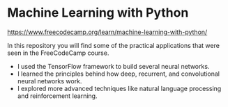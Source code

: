 # Machine Learning with Python

https://www.freecodecamp.org/learn/machine-learning-with-python/

In this repository you will find some of the practical applications that were seen in the FreeCodeCamp course.

- I used the TensorFlow framework to build several neural networks.
- I learned the principles behind how deep, recurrent, and convolutional neural networks work.
- I explored more advanced techniques like natural language processing and reinforcement learning.

